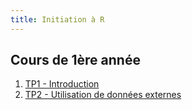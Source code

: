 ```yaml
---
title: Initiation à R
---
```


## Cours de 1ère année

1. [TP1 - Introduction](initiation-a-r-tp1.html)
2. [TP2 - Utilisation de données externes](initiation-a-r-tp2.html)

